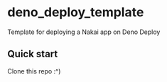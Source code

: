 # deno_deploy_template

Template for deploying a Nakai app on Deno Deploy

## Quick start

Clone this repo :^)
